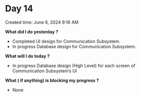 # Day 14

Created time: June 6, 2024 9:16 AM


**What did I do yesterday ?**

- Completed UI design for Communication Subsystem.
- In progress Database design for Communication Subsystem.

**What will I do today ?**

- In progress Database design (High Level) for each screen of Communication Subsystem’s UI

**What ( if anything) is blocking my progress ?**

- None